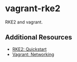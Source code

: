 # vagrant-rke2

RKE2 and vagrant.

## Additional Resources

* [RKE2: Quickstart](https://docs.rke2.io/install/quickstart)
* [Vagrant: Networking](https://developer.hashicorp.com/vagrant/docs/providers/virtualbox/networking)
